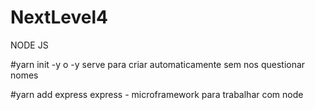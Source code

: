 # NextLevel4

NODE JS

#yarn init -y
o -y serve para criar automaticamente sem nos questionar nomes

#yarn add express
express - microframework para trabalhar com node